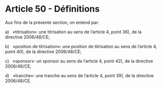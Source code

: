 # Article 50 - Définitions


Aux fins de la présente section, on entend par:

a)   «titrisation»: une titrisation au sens de l’article 4, point 36), de la directive 2006/48/CE;

b)   «position de titrisation»: une position de titrisation au sens de l’article 4, point 40), de la directive 2006/48/CE;

c)   «sponsor»: un sponsor au sens de l’article 4, point 42), de la directive 2006/48/CE;

d)   «tranche»: une tranche au sens de l’article 4, point 39), de la directive 2006/48/CE.
